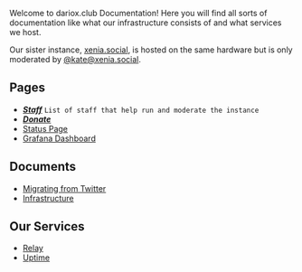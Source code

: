 Welcome to dariox.club Documentation! Here you will find all sorts of documentation like what our infrastructure consists of and what services we host.

Our sister instance, [xenia.social](https://xenia.social), is hosted on the same hardware but is only moderated by [@kate@xenia.social](https://xenia.social/users/kate).

## Pages
- ***[Staff](Staff.md)*** `List of staff that help run and moderate the instance`
- ***[Donate](https://liberapay.com/ktwrd/)***
- [Status Page](https://status.dariox.club)
- [Grafana Dashboard](https://grafana.redfur.cloud/d/zA4m-6cVk/mastodon)

## Documents
- [Migrating from Twitter](Migrating.md)
- [Infrastructure](Infrastructure.md)

## Our Services
- [Relay](https://relay.dariox.club) 
- [Uptime](https://uptime.dxcdn.net/status/dariox)
